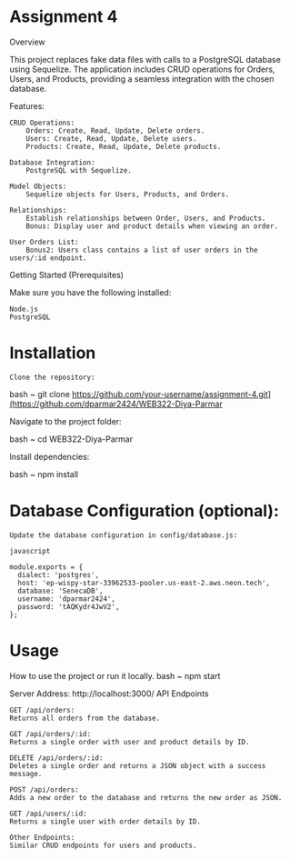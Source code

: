 # Assignment 4
Overview

This project replaces fake data files with calls to a PostgreSQL database using Sequelize. The application includes CRUD operations for Orders, Users, and Products, providing a seamless integration with the chosen database.

Features:

    CRUD Operations:
        Orders: Create, Read, Update, Delete orders.
        Users: Create, Read, Update, Delete users.
        Products: Create, Read, Update, Delete products.

    Database Integration:
        PostgreSQL with Sequelize.

    Model Objects:
        Sequelize objects for Users, Products, and Orders.

    Relationships:
        Establish relationships between Order, Users, and Products.
        Bonus: Display user and product details when viewing an order.

    User Orders List:
        Bonus2: Users class contains a list of user orders in the users/:id endpoint.

Getting Started
(Prerequisites)

Make sure you have the following installed:

    Node.js
    PostgreSQL

# Installation

    Clone the repository:
 bash ~ git clone https://github.com/your-username/assignment-4.git](https://github.com/dparmar2424/WEB322-Diya-Parmar

Navigate to the project folder:

bash ~ cd WEB322-Diya-Parmar

Install dependencies:

bash ~ npm install

# Database Configuration (optional):

    Update the database configuration in config/database.js:

    javascript

    module.exports = {
      dialect: 'postgres',
      host: 'ep-wispy-star-33962533-pooler.us-east-2.aws.neon.tech',
      database: 'SenecaDB',
      username: 'dparmar2424',
      password: 'tAQKydr4JwV2',
    };

# Usage

How to use the project or run it locally.
bash ~ npm start

Server Address: http://localhost:3000/
API Endpoints

    GET /api/orders:
    Returns all orders from the database.

    GET /api/orders/:id:
    Returns a single order with user and product details by ID.

    DELETE /api/orders/:id:
    Deletes a single order and returns a JSON object with a success message.

    POST /api/orders:
    Adds a new order to the database and returns the new order as JSON.

    GET /api/users/:id:
    Returns a single user with order details by ID.

    Other Endpoints:
    Similar CRUD endpoints for users and products.
